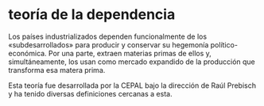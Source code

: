 # teoría de la dependencia
Los países industrializados dependen funcionalmente de los «subdesarrollados» para producir y conservar su hegemonía político-económica. Por una parte, extraen materias primas de ellos y, simultáneamente, los usan como mercado expandido de la producción que transforma esa matera prima.

Esta teoría fue desarrollada por la CEPAL bajo la dirección de Raúl Prebisch y ha tenido diversas definiciones cercanas a esta.